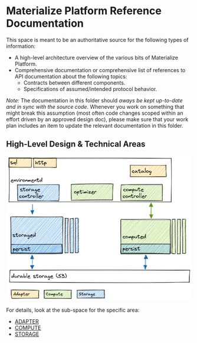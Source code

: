 # Materialize Platform Reference Documentation

This space is meant to be an authoritative source for the following types of information:

-   A high-level architecture overview of the various bits of Materialize Platform.
-   Comprehensive documentation or comprehensive list of references to API documentation about the following topics:
    -   Contracts between different components.
    -   Specifications of assumed/intended protocol behavior.

_Note:_ The documentation in this folder should _aways be kept up-to-date and in sync with the source code_.
Whenever you work on something that might break this assumption (most often code changes scoped within an effort driven by an approved design doc), please make sure that your work plan includes an item to update the relevant documentation in this folder.

## High-Level Design & Technical Areas

![Environment high-level architecture](assets/environment-high-level-architecture.png)

For details, look at the sub-space for the specific area:

-   [ADAPTER](adapter/README.md)
-   [COMPUTE](compute/README.md)
-   [STORAGE](storage/README.md)

